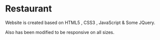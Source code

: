 # Restaurant

Website is created based on HTML5 , CSS3 , JavaScript & Some JQuery.

Also has been modified to be responsive on all sizes.
